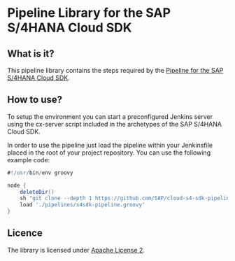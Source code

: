 # Pipeline Library for the SAP S/4HANA Cloud SDK
 
 
 ## What is it?

 This pipeline library contains the steps required by the [Pipeline for the SAP S/4HANA Cloud SDK](https://github.com/SAP/cloud-s4-sdk-pipeline).
 
 ## How to use?
 
 To setup the environment you can start a preconfigured Jenkins server using the cx-server script included in the archetypes of the SAP S/4HANA Cloud SDK. 
 
 In order to use the pipeline just load the pipeline within your Jenkinsfile placed in the root of your project repository. You can use the following example code:
 
 ```groovy
 #!/usr/bin/env groovy 
 
 node {
     deleteDir()
     sh "git clone --depth 1 https://github.com/SAP/cloud-s4-sdk-pipeline.git pipelines"
     load './pipelines/s4sdk-pipeline.groovy'
 }
```

## Licence
The library is licensed under [Apache License 2](LICENSE).
